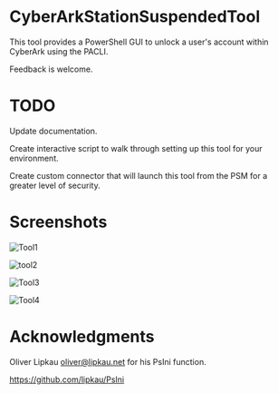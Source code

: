 # CyberArkStationSuspendedTool
This tool provides a PowerShell GUI to unlock a user's account within CyberArk using the PACLI.

Feedback is welcome.


# TODO

Update documentation.

Create interactive script to walk through setting up this tool for your environment.

Create custom connector that will launch this tool from the PSM for a greater level of security.


# Screenshots

![Tool1](https://user-images.githubusercontent.com/16002550/27706140-632b91f2-5cde-11e7-966d-b58e9ecc1e9e.png)

![tool2](https://user-images.githubusercontent.com/16002550/27706139-6238e01a-5cde-11e7-98ee-3c0862c7379c.png)

![Tool3](https://user-images.githubusercontent.com/16002550/27706210-b6f4fa12-5cde-11e7-909c-a37473e7b029.png)

![Tool4](https://user-images.githubusercontent.com/16002550/27706204-b07d81e0-5cde-11e7-9af9-5da9bb752295.png)

# Acknowledgments

Oliver Lipkau <oliver@lipkau.net> for his PsIni function.

https://github.com/lipkau/PsIni 
